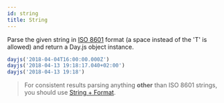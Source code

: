 ```yaml
---
id: string
title: String
---
```


Parse the given string in [ISO 8601](https://en.wikipedia.org/wiki/ISO_8601) format (a space instead of the 'T' is allowed) and return a Day.js object instance.

```js
dayjs('2018-04-04T16:00:00.000Z')
dayjs('2018-04-13 19:18:17.040+02:00')
dayjs('2018-04-13 19:18')
```

>For consistent results parsing anything **other** than ISO 8601 strings, you should use [String + Format](./string-format).


